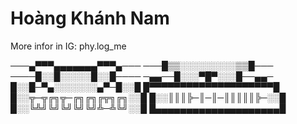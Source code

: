 # Hoàng Khánh Nam 
More infor in IG: phy.log_me


───▄▀▀▀▄▄▄▄▄▄▄▀▀▀▄───
───█▒▒░░░░░░░░░▒▒█───
────█░░█░░░░░█░░█────
─▄▄──█░░░▀█▀░░░█──▄▄─
█░░█─▀▄░░░░░░░▄▀─█░░█
█▀▀▀▀▀▀▀▀▀▀▀▀▀▀▀▀▀▀▀▀█ 
█░░╦─╦╔╗╦─╔╗╔╗╔╦╗╔╗░░█ 
█░░║║║╠─║─║─║║║║║╠─░░█ 
█░░╚╩╝╚╝╚╝╚╝╚╝╩─╩╚╝░░█ 
█▄▄▄▄▄▄▄▄▄▄▄▄▄▄▄▄▄▄▄▄█
